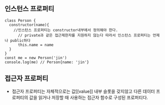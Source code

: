 ## 인스턴스 프로퍼티

```
class Person {
  constructor(name){
  	//인스턴스 프로퍼티는 constructor내부에서 정의해야 한다.
	  // private과 같은 접근제한자를 지원하지 않는다 따라서 인스턴스 프로퍼티는 언제나 public하다
	  this.name = name
  }
}
const me = new Person('jin')
console.log(me) // Person{name: 'jin'}
```

## 접근자 프로퍼티

- 접근자 프로퍼티는 자체적으로는 값[[value]] 내부 슬롯을 갖지않고 다른 데이터 프로퍼티의 값을 읽거나 저장할 때 사용하는 접근자 함수로 구성된 프로퍼티다.

